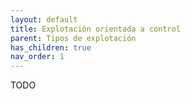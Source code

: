 ```yaml
---
layout: default
title: Explotación orientada a control
parent: Tipos de explotación
has_children: true
nav_order: 1
---
```



TODO